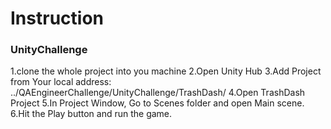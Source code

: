 # Instruction 

### UnityChallenge

1.clone the whole project into you machine
2.Open Unity Hub
3.Add Project from Your local address: ../QAEngineerChallenge/UnityChallenge/TrashDash/
4.Open TrashDash Project
5.In Project Window, Go to Scenes folder and open Main scene.
6.Hit the Play button and run the game.

